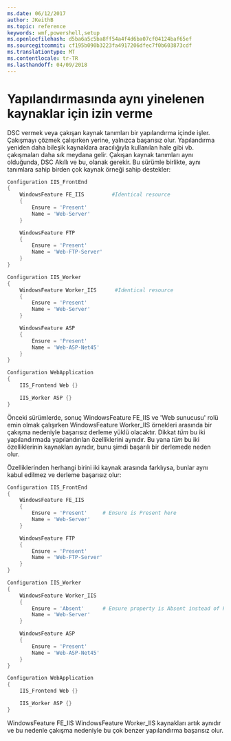 ```yaml
---
ms.date: 06/12/2017
author: JKeithB
ms.topic: reference
keywords: wmf,powershell,setup
ms.openlocfilehash: d5ba6a5c5ba8ff54a4f4d6ba07cf04124baf65ef
ms.sourcegitcommit: cf195b090b3223fa4917206dfec7f0b603873cdf
ms.translationtype: MT
ms.contentlocale: tr-TR
ms.lasthandoff: 04/09/2018
---
```

# <a name="allowing-for-identical-duplicate-resources-in-a-configuration"></a>Yapılandırmasında aynı yinelenen kaynaklar için izin verme

DSC vermek veya çakışan kaynak tanımları bir yapılandırma içinde işler. Çakışmayı çözmek çalışırken yerine, yalnızca başarısız olur. Yapılandırma yeniden daha bileşik kaynaklara aracılığıyla kullanılan hale gibi vb. çakışmaları daha sık meydana gelir. Çakışan kaynak tanımları aynı olduğunda, DSC Akıllı ve bu, olanak gerekir. Bu sürümle birlikte, aynı tanımlara sahip birden çok kaynak örneği sahip destekler:

```powershell
Configuration IIS_FrontEnd
{
    WindowsFeature FE_IIS         #Identical resource
    {
        Ensure = 'Present'
        Name = 'Web-Server'
    }

    WindowsFeature FTP
    {
        Ensure = 'Present'
        Name = 'Web-FTP-Server'
    }
}

Configuration IIS_Worker
{
    WindowsFeature Worker_IIS      #Identical resource
    {
        Ensure = 'Present'
        Name = 'Web-Server'
    }

    WindowsFeature ASP
    {
        Ensure = 'Present'
        Name = 'Web-ASP-Net45'
    }
}

Configuration WebApplication
{
    IIS_Frontend Web {}

    IIS_Worker ASP {}
}
```

Önceki sürümlerde, sonuç WindowsFeature FE_IIS ve 'Web sunucusu' rolü emin olmak çalışırken WindowsFeature Worker_IIS örnekleri arasında bir çakışma nedeniyle başarısız derleme yüklü olacaktır. Dikkat *tüm* bu iki yapılandırmada yapılandırılan özelliklerini aynıdır. Bu yana *tüm* bu iki özelliklerinin kaynakları aynıdır, bunu şimdi başarılı bir derlemede neden olur.

Özelliklerinden herhangi birini iki kaynak arasında farklıysa, bunlar aynı kabul edilmez ve derleme başarısız olur:

```powershell
Configuration IIS_FrontEnd
{
    WindowsFeature FE_IIS
    {
        Ensure = 'Present'     # Ensure is Present here
        Name = 'Web-Server'
    }

    WindowsFeature FTP
    {
        Ensure = 'Present'
        Name = 'Web-FTP-Server'
    }
}

Configuration IIS_Worker
{
    WindowsFeature Worker_IIS
    {
        Ensure = 'Absent'      # Ensure property is Absent instead of Present
        Name = 'Web-Server'
    }

    WindowsFeature ASP
    {
        Ensure = 'Present'
        Name = 'Web-ASP-Net45'
    }
}

Configuration WebApplication
{
    IIS_Frontend Web {}

    IIS_Worker ASP {}
}
```

WindowsFeature FE_IIS WindowsFeature Worker_IIS kaynakları artık aynıdır ve bu nedenle çakışma nedeniyle bu çok benzer yapılandırma başarısız olur.
